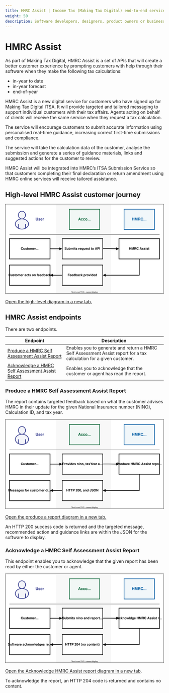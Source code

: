 ```yaml
---
title: HMRC Assist | Income Tax (Making Tax Digital) end-to-end service guide
weight: 50
description: Software developers, designers, product owners or business analysts. Integrate your software with the Income Tax API for Making Tax Digital.
---
```


# HMRC Assist
<!--- Section owner: Transactional Risking --->

As part of Making Tax Digital, HMRC Assist is a set of APIs that will create a better customer experience by prompting customers with help through their software when they make the following tax calculations: 

- in-year to date
- in-year forecast
- end-of-year

HMRC Assist is a new digital service for customers who have signed up for Making Tax Digital ITSA. It will provide targeted and tailored messaging to support individual customers with their tax affairs. Agents acting on behalf of clients will receive the same service when they request a tax calculation.

The service will encourage customers to submit accurate information using personalised real-time guidance, increasing correct first-time submissions and compliance.

The service will take the calculation data of the customer, analyse the submission and generate a series of guidance materials, links and suggested actions for the customer to review. 

HMRC Assist will be integrated into HMRC’s ITSA Submission Service so that customers completing their final declaration or return amendment using HMRC online services will receive tailored assistance.

## High-level HMRC Assist customer journey

<a href="figures/customer-journey-transactional-risking-high-level.svg" target="blank"><img src="figures/customer-journey-transactional-risking-high-level.svg" alt="High level diagram" style="width:720px;" /></a>

<a href="figures/customer-journey-transactional-risking-high-level.svg" target="blank">Open the high-level diagram in a new tab.</a>

## HMRC Assist endpoints

There are two endpoints.

| Endpoint | Description |
| -------- | ----------- |
| [Produce a HMRC Self Assessment Assist Report](https://developer.service.hmrc.gov.uk/api-documentation/docs/api/service/self-assessment-assist/1.0/oas/page#tag/Generate-Report/paths/~1individuals~1self-assessment~1assist~1reports~1{nino}~1{taxYear}~1{calculationId}/post) | Enables you to generate and return a HMRC Self Assessment Assist report for a tax calculation for a given customer. |
| [Acknowledge a HMRC Self Assessment Assist Report](https://developer.service.hmrc.gov.uk/api-documentation/docs/api/service/self-assessment-assist/1.0/oas/page#tag/Acknowledge-Report/paths/~1individuals~1self-assessment~1assist~1reports~1acknowledge~1{nino}~1{reportId}~1{correlationId}/post) | Enables you to acknowledge that the customer or agent has read the report. |

### Produce a HMRC Self Assessment Assist Report

The report contains targeted feedback based on what the customer advises HMRC in their update for the given National Insurance number (NINO), Calculation ID, and tax year.

<a href="figures/customer-journey-transactional-risking-produce-report.svg" target="blank"><img src="figures/customer-journey-transactional-risking-produce-report.svg" alt="Produce report" style="width:720px;" /></a>

<a href="figures/customer-journey-transactional-risking-produce-report.svg" target="blank">Open the produce a report diagram in a new tab.</a>

An HTTP 200 success code is returned and the targeted message, recommended action and guidance links are within the JSON for the software to display.

### Acknowledge a HMRC Self Assessment Assist Report

This endpoint enables you to acknowledge that the given report has been read by either the customer or agent.

<a href="figures/customer-journey-transactional-risking-acknowledge.svg" target="blank"><img src="figures/customer-journey-transactional-risking-acknowledge.svg" alt="Acknowledge a HMRC Assist Report" style="width:720px;" /></a>

<a href="figures/customer-journey-transactional-risking-acknowledge.svg" target="blank">Open the Acknowledge HMRC Assist report diagram in a new tab</a>.

To acknowledge the report, an HTTP 204 code is returned and contains no content.
